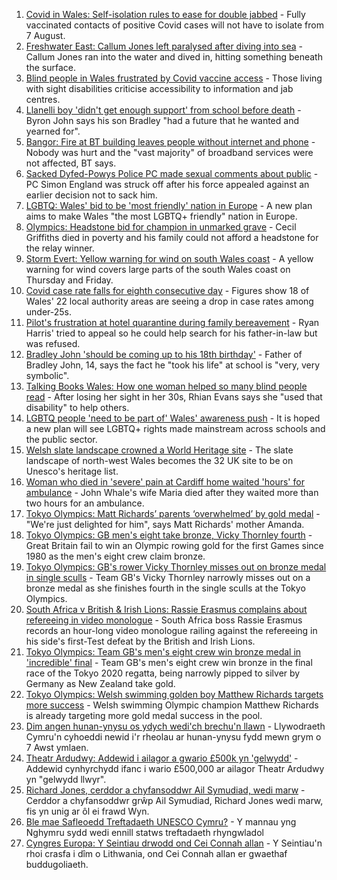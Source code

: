 1. [Covid in Wales: Self-isolation rules to ease for double jabbed](https://www.bbc.co.uk/news/uk-wales-politics-58013131) - Fully vaccinated contacts of positive Covid cases will not have to isolate from 7 August.
2. [Freshwater East: Callum Jones left paralysed after diving into sea](https://www.bbc.co.uk/news/uk-wales-58009262) - Callum Jones ran into the water and dived in, hitting something beneath the surface.
3. [Blind people in Wales frustrated by Covid vaccine access](https://www.bbc.co.uk/news/uk-wales-58013982) - Those living with sight disabilities criticise accessibility to information and jab centres.
4. [Llanelli boy 'didn't get enough support' from school before death](https://www.bbc.co.uk/news/uk-wales-58011859) - Byron John says his son Bradley "had a future that he wanted and yearned for".
5. [Bangor: Fire at BT building leaves people without internet and phone](https://www.bbc.co.uk/news/uk-wales-politics-58019642) - Nobody was hurt and the "vast majority" of broadband services were not affected, BT says.
6. [Sacked Dyfed-Powys Police PC made sexual comments about public](https://www.bbc.co.uk/news/uk-wales-58018185) - PC Simon England was struck off after his force appealed against an earlier decision not to sack him.
7. [LGBTQ: Wales' bid to be 'most friendly' nation in Europe](https://www.bbc.co.uk/news/uk-wales-57986732) - A new plan aims to make Wales "the most LGBTQ+ friendly" nation in Europe.
8. [Olympics: Headstone bid for champion in unmarked grave](https://www.bbc.co.uk/news/uk-wales-58008948) - Cecil Griffiths died in poverty and his family could not afford a headstone for the relay winner.
9. [Storm Evert: Yellow warning for wind on south Wales coast](https://www.bbc.co.uk/news/uk-wales-58011880) - A yellow warning for wind covers large parts of the south Wales coast on Thursday and Friday.
10. [Covid case rate falls for eighth consecutive day](https://www.bbc.co.uk/news/uk-wales-58009193) - Figures show 18 of Wales' 22 local authority areas are seeing a drop in case rates among under-25s.
11. [Pilot's frustration at hotel quarantine during family bereavement](https://www.bbc.co.uk/news/uk-england-58011922) - Ryan Harris' tried to appeal so he could help search for his father-in-law but was refused.
12. [Bradley John 'should be coming up to his 18th birthday'](https://www.bbc.co.uk/news/uk-wales-58019640) - Father of Bradley John, 14, says the fact he "took his life" at school is "very, very symbolic".
13. [Talking Books Wales: How one woman helped so many blind people read](https://www.bbc.co.uk/news/uk-wales-58018316) - After losing her sight in her 30s, Rhian Evans says she "used that disability" to help others.
14. [LGBTQ people 'need to be part of' Wales' awareness push](https://www.bbc.co.uk/news/uk-wales-58001743) - It is hoped a new plan will see LGBTQ+ rights made mainstream across schools and the public sector.
15. [Welsh slate landscape crowned a World Heritage site](https://www.bbc.co.uk/news/uk-wales-58007018) - The slate landscape of north-west Wales becomes the 32 UK site to be on Unesco's heritage list.
16. [Woman who died in 'severe' pain at Cardiff home waited 'hours' for ambulance](https://www.bbc.co.uk/news/uk-wales-58006259) - John Whale's wife Maria died after they waited more than two hours for an ambulance.
17. [Tokyo Olympics: Matt Richards’ parents ‘overwhelmed’ by gold medal](https://www.bbc.co.uk/news/uk-wales-57999903) - "We're just delighted for him", says Matt Richards' mother Amanda.
18. [Tokyo Olympics: GB men's eight take bronze, Vicky Thornley fourth](https://www.bbc.co.uk/sport/olympics/58021565) - Great Britain fail to win an Olympic rowing gold for the first Games since 1980 as the men's eight crew claim bronze.
19. [Tokyo Olympics: GB's rower Vicky Thornley misses out on bronze medal in single sculls](https://www.bbc.co.uk/sport/av/olympics/58021758) - Team GB's Vicky Thornley narrowly misses out on a bronze medal as she finishes fourth in the single sculls at the Tokyo Olympics.
20. [South Africa v British & Irish Lions: Rassie Erasmus complains about refereeing in video monologue](https://www.bbc.co.uk/sport/rugby-union/58012090) - South Africa boss Rassie Erasmus records an hour-long video monologue railing against the refereeing in his side's first-Test defeat by the British and Irish Lions.
21. [Tokyo Olympics: Team GB's men's eight crew win bronze medal in 'incredible' final](https://www.bbc.co.uk/sport/av/olympics/58021760) - Team GB's men's eight crew win bronze in the final race of the Tokyo 2020 regatta, being narrowly pipped to silver by Germany as New Zealand take gold.
22. [Tokyo Olympics: Welsh swimming golden boy Matthew Richards targets more success](https://www.bbc.co.uk/sport/av/olympics/58011008) - Welsh swimming Olympic champion Matthew Richards is already targeting more gold medal success in the pool.
23. [Dim angen hunan-ynysu os ydych wedi'ch brechu'n llawn](https://www.bbc.co.uk/newyddion/58019282) - Llywodraeth Cymru'n cyhoeddi newid i'r rheolau ar hunan-ynysu fydd mewn grym o 7 Awst ymlaen.
24. [Theatr Ardudwy: Addewid i ailagor a gwario £500k yn 'gelwydd'](https://www.bbc.co.uk/newyddion/58003945) - Addewid cynhyrchydd ifanc i wario £500,000 ar ailagor Theatr Ardudwy yn "gelwydd llwyr".
25. [Richard Jones, cerddor a chyfansoddwr Ail Symudiad, wedi marw](https://www.bbc.co.uk/newyddion/58005359) - Cerddor a chyfansoddwr grŵp Ail Symudiad, Richard Jones wedi marw, fis yn unig ar ôl ei frawd Wyn.
26. [Ble mae Safleoedd Treftadaeth UNESCO Cymru?](https://www.bbc.co.uk/newyddion/58011709) - Y mannau yng Nghymru sydd wedi ennill statws treftadaeth rhyngwladol
27. [Cyngres Europa: Y Seintiau drwodd ond Cei Connah allan](https://www.bbc.co.uk/newyddion/58003948) - Y Seintiau'n rhoi crasfa i dîm o Lithwania, ond Cei Connah allan er gwaethaf buddugoliaeth.
